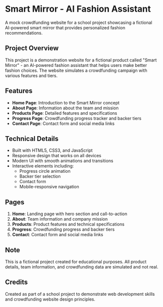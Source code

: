 # Smart Mirror - AI Fashion Assistant

A mock crowdfunding website for a school project showcasing a fictional AI-powered smart mirror that provides personalized fashion recommendations.

## Project Overview

This project is a demonstration website for a fictional product called "Smart Mirror" - an AI-powered fashion assistant that helps users make better fashion choices. The website simulates a crowdfunding campaign with various features and tiers.

## Features

- **Home Page**: Introduction to the Smart Mirror concept
- **About Page**: Information about the team and mission
- **Products Page**: Detailed features and specifications
- **Progress Page**: Crowdfunding progress tracker and backer tiers
- **Contact Page**: Contact form and social media links

## Technical Details

- Built with HTML5, CSS3, and JavaScript
- Responsive design that works on all devices
- Modern UI with smooth animations and transitions
- Interactive elements including:
  - Progress circle animation
  - Backer tier selection
  - Contact form
  - Mobile-responsive navigation

## Pages

1. **Home**: Landing page with hero section and call-to-action
2. **About**: Team information and company mission
3. **Products**: Product features and technical specifications
4. **Progress**: Crowdfunding progress and backer tiers
5. **Contact**: Contact form and social media links

## Note

This is a fictional project created for educational purposes. All product details, team information, and crowdfunding data are simulated and not real.

## Credits

Created as part of a school project to demonstrate web development skills and crowdfunding website design principles. 
